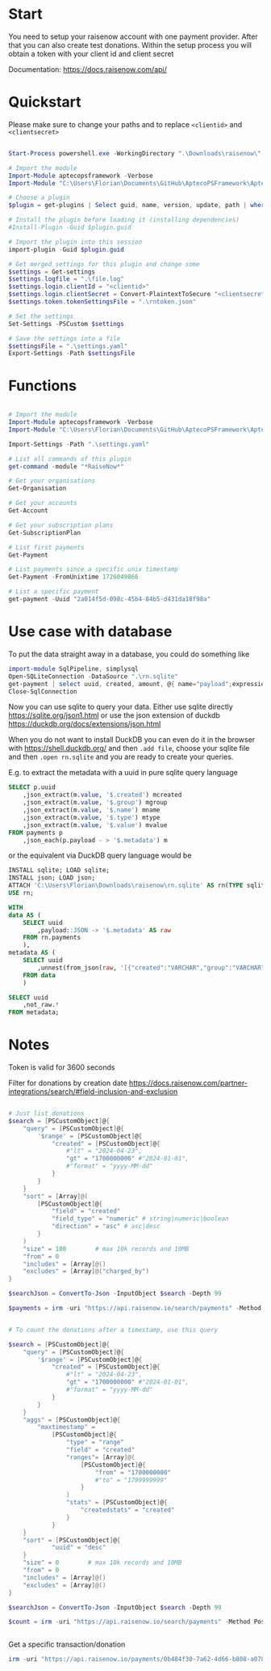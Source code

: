 
# Start

You need to setup your raisenow account with one payment provider. After that you can also create test donations. Within the setup process you will obtain a token with your client id and client secret

Documentation: https://docs.raisenow.com/api/



# Quickstart

Please make sure to change your paths and to replace `<clientid>` and `<clientsecret>`

```PowerShell

Start-Process powershell.exe -WorkingDirectory ".\Downloads\raisenow\"

# Import the module
Import-Module aptecopsframework -Verbose
Import-Module "C:\Users\Florian\Documents\GitHub\AptecoPSFramework\AptecoPSFramework"

# Choose a plugin
$plugin = get-plugins | Select guid, name, version, update, path | where-object { $_.name -like "RaiseNow" } | Select -first 1

# Install the plugin before loading it (installing dependencies)
#Install-Plugin -Guid $plugin.guid

# Import the plugin into this session
import-plugin -Guid $plugin.guid

# Get merged settings for this plugin and change some
$settings = Get-settings
$settings.logfile = ".\file.log"
$settings.login.clientId = "<clientid>"
$settings.login.clientSecret = Convert-PlaintextToSecure "<clientsecret>"
$settings.token.tokenSettingsFile = ".\rntoken.json"

# Set the settings
Set-Settings -PSCustom $settings

# Save the settings into a file
$settingsFile = ".\settings.yaml"
Export-Settings -Path $settingsFile

```

# Functions


```PowerShell

# Import the module
Import-Module aptecopsframework -Verbose
Import-Module "C:\Users\Florian\Documents\GitHub\AptecoPSFramework\AptecoPSFramework"

Import-Settings -Path ".\settings.yaml"

# List all commands of this plugin
get-command -module "*RaiseNow*"

# Get your organisations
Get-Organisation

# Get your accounts
Get-Account

# Get your subscription plans
Get-SubscriptionPlan

# List first payments
Get-Payment

# List payments since a specific unix timestamp
Get-Payment -FromUnixtime 1726049866

# List a specific payment
get-payment -Uuid "2a014f5d-098c-45b4-84b5-d431da18f98a"


```

# Use case with database

To put the data straight away in a database, you could do something like

```PowerShell
import-module SqlPipeline, simplysql
Open-SQLiteConnection -DataSource ".\rn.sqlite"
get-payment | select uuid, created, amount, @{ name="payload";expression={ ConvertTo-Json $_ -Depth 99 -Compress } } | Add-RowsToSql -TableName "payments" -UseTransaction -verbose
Close-SqlConnection
```

Now you can use sqlite to query your data. Either use sqlite directly https://sqlite.org/json1.html or use the json extension of duckdb https://duckdb.org/docs/extensions/json.html

When you do not want to install DuckDB you can even do it in the browser with https://shell.duckdb.org/ and then `.add file`, choose your sqlite file and then `.open rn.sqlite` and you are ready to create your queries.

E.g. to extract the metadata with a uuid in pure sqlite query language

```SQL
SELECT p.uuid
	,json_extract(m.value, '$.created') mcreated
	,json_extract(m.value, '$.group') mgroup
	,json_extract(m.value, '$.name') mname
	,json_extract(m.value, '$.type') mtype
	,json_extract(m.value, '$.value') mvalue
FROM payments p
	,json_each(p.payload - > '$.metadata') m

```
or the equivalent via DuckDB query language would be

```SQL
INSTALL sqlite; LOAD sqlite;
INSTALL json; LOAD json;
ATTACH 'C:\Users\Florian\Downloads\raisenow\rn.sqlite' AS rn(TYPE sqlite);
USE rn;

WITH
data AS (
	SELECT uuid
		,payload::JSON -> '$.metadata' AS raw
	FROM rn.payments
	),
metadata AS (
	SELECT uuid
		,unnest(from_json(raw, '[{"created":"VARCHAR","group":"VARCHAR","name":"VARCHAR", "type":"VARCHAR", "value":"VARCHAR"}]')) not_raw
	FROM data
	)

SELECT uuid
	,not_raw.*
FROM metadata;
```

# Notes


Token is valid for 3600 seconds



Filter for donations by creation date
https://docs.raisenow.com/partner-integrations/search/#field-inclusion-and-exclusion

```PowerShell

# Just list donations
$search = [PSCustomObject]@{
    "query" = [PSCustomObject]@{
        '$range' = [PSCustomObject]@{
            "created" = [PSCustomObject]@{
                #"lt" = "2024-04-23",
                "gt" = "1700000000" #"2024-01-01",
                #"format" = "yyyy-MM-dd"
            }
        }
    }
    "sort" = [Array]@(
        [PSCustomObject]@{
            "field" = "created"
            "field_type" = "numeric" # string|numeric|boolean
            "direction" = "asc" # asc|desc
        }
    )
    "size" = 100        # max 10k records and 10MB
    "from" = 0
    "includes" = [Array]@()
    "excludes" = [Array]@("charged_by")
}

$searchJson = ConvertTo-Json -InputObject $search -Depth 99

$payments = irm -uri "https://api.raisenow.io/search/payments" -Method Post -ContentType "application/json" -Headers @{"Accept-Encoding"="gzip"; "Authorization" = "Bearer $( $t.access_token )"} -body $searchJson


# To count the donations after a timestamp, use this query

$search = [PSCustomObject]@{
    "query" = [PSCustomObject]@{
        '$range' = [PSCustomObject]@{
            "created" = [PSCustomObject]@{
                #"lt" = "2024-04-23",
                "gt" = "1700000000" #"2024-01-01",
                #"format" = "yyyy-MM-dd"
            }
        }
    }
    "aggs" = [PSCustomObject]@{
        "maxtimestamp" = 
            [PSCustomObject]@{
                "type" = "range"
                "field" = "created"
                "ranges"= [Array]@(
                    [PSCustomObject]@{
                        "from" = "1700000000"
                        #"to" = "1799999999"
                    }
                )
                "stats" = [PSCustomObject]@{
                    "createdstats" = "created"
                }
            }
    }
    "sort" = [PSCustomObject]@{
            "uuid" = "desc"
    }
    "size" = 0        # max 10k records and 10MB
    "from" = 0
    "includes" = [Array]@()
    "excludes" = [Array]@()
}

$searchJson = ConvertTo-Json -InputObject $search -Depth 99

$count = irm -uri "https://api.raisenow.io/search/payments" -Method Post -ContentType "application/json" -Headers @{"Accept-Encoding"="gzip"; "Authorization" = "Bearer $( $t.access_token )"} -body $searchJson



```

Get a specific transaction/donation

```PowerShell
irm -uri "https://api.raisenow.io/payments/0b484f30-7a62-4d66-b808-a078ae158ef4" -Method Get -ContentType "application/json" -Headers @{"Accept-Encoding"="gzip"; "Authorization" = "Bearer $( $t.access_token )"}
```

